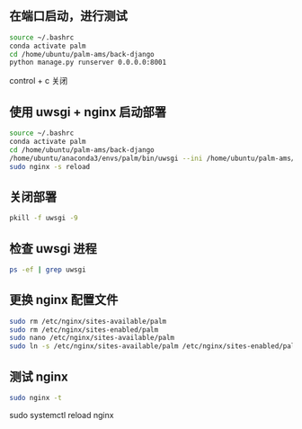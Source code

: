 ## 在端口启动，进行测试
``` bash
source ~/.bashrc
conda activate palm
cd /home/ubuntu/palm-ams/back-django
python manage.py runserver 0.0.0.0:8001
```
control + c 关闭

## 使用 uwsgi + nginx 启动部署
``` bash
source ~/.bashrc
conda activate palm
cd /home/ubuntu/palm-ams/back-django
/home/ubuntu/anaconda3/envs/palm/bin/uwsgi --ini /home/ubuntu/palm-ams/back-django/palm.ini
sudo nginx -s reload
```

## 关闭部署
``` bash
pkill -f uwsgi -9
```

## 检查 uwsgi 进程
``` bash
ps -ef | grep uwsgi
```

## 更换 nginx 配置文件
``` bash
sudo rm /etc/nginx/sites-available/palm
sudo rm /etc/nginx/sites-enabled/palm
sudo nano /etc/nginx/sites-available/palm
sudo ln -s /etc/nginx/sites-available/palm /etc/nginx/sites-enabled/palm
```

## 测试 nginx
``` bash
sudo nginx -t
```

sudo systemctl reload nginx